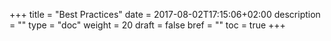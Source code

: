 +++
title = "Best Practices"
date = 2017-08-02T17:15:06+02:00
description = ""
type = "doc"
weight = 20
draft = false
bref = ""
toc = true
+++

